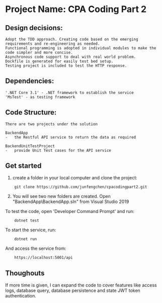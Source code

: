 # Project Name: CPA Coding Part 2

## Design decisions:
    Adopt the TDD approach. Creating code based on the emerging requirements and re-engineering as needed.
    Functional programming is adopted in individual modules to make the code simpler and more concise.
    Asynchronous code support to deal with real world problem.
	Dockfile is generated for easily test bed setup.
	Testing project is included to test the HTTP response.

## Dependencies:
    '.NET Core 3.1' - .NET framework to establish the service
    'MsTest' - as testing framework

## Code Structure:

    There are two projects under the solution

    BackendApp
    -   the Restful API service to return the data as required
	
    BackendUnitTestProject
    -   provide Unit Test cases for the API service
    

## Get started

1. create a folder in your local computer and clone the project:
```
    git clone https://github.com/junfengchen/cpacodingpart2.git
```


2. You will see two new folders are created. Open "BackendApp\BackendApp.sln" from Visual Studio 2019

To test the code, open 'Developer Command Prompt' and run:
```
    dotnet test
```

To start the service, run:
```
    dotnet run
```

And access the service from:
```
	https://localhost:5001/api
```

## Thoughouts

If more time is given, I can expand the code to cover features like access logs, database query, database persistence and state JWT token authentication.
